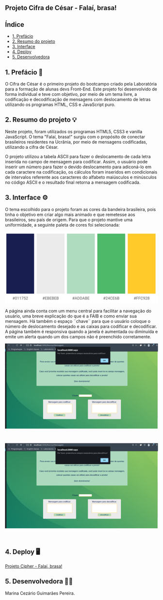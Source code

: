 
## Projeto Cifra de César - Falaí, brasa!

## Índice

* [1. Prefácio](#1-prefácio)
* [2. Resumo do projeto](#2-resumo-do-projeto)
* [3. Interface](#3-interface)
* [4. Deploy](#4-deploy)
* [5. Desenvolvedora](#5-desenvolvedora)


## 1. Prefácio 📜

O Cifra de César é o primeiro projeto do bootcampo criado pela Laboratória para a formação de alunas devs Front-End. Este projeto foi desenvolvido de forma individual e teve com objetivo, por meio de um tema livre, a codificação e decodificação de mensagens com deslocamento de letras utilizando os programas HTML, CSS e JavaScript puro. 

## 2. Resumo do projeto 💡

Neste projeto, foram utilizados os programas HTML5, CSS3 e vanilla JavaScript. O tema "Falaí, brasa!" surgiu com o propósito de conectar brasileiros residentes na Ucrânia, por meio de mensagens codificadas, utilizando a cifra de César.

O projeto utilizou a tabela ASCII para fazer o deslocamento de cada letra inserida no campo  de mensagem para codificar. Assim, o usuário pode inserir um número para fazer o devido deslocamento para adiconá-lo em cada caractere na codificação, os cálculos foram inseridos em condicionais de intervalos referente aos caracteres do alfabeto maiúsculos e minúsculos no código ASCII e o resultado final retorna a mensagem codificada.

## 3. Interface ⚙️

O tema escolhido para o projeto foram as cores da bandeira brasileira, pois tinha o objetivo em criar algo mais animado e que remetesse aos brasileiros, seu país de origem. Para que o projeto mantive uma uniformidade, a seguinte paleta de cores foi selecionada:

![*Paleta de cores utilizada como referência*](/src/img/paleta_cores_brasil.jpg)
<br>

A página ainda conta com um menu central para facilitar a navegação do usuário, uma breve explicação do que é a FAIB e como enviar sua mensagem. Há também o espaço ¨chave¨ para que o usuário coloque o número de deslocamento desejado e as caixas para codificar e decodificar. A página também é responsiva quando a janela é aumentada ou diminuída e emite um alerta quando um dos campos não é preenchido corretamente.

![*Simulação erro codificar*](/src/img/pagina_erro_encode.png)

<br>

![*Simulação erro decodificar*](/src/img/pagina_erro_decode.png)

<br>

## 4. Deploy 🖥️

[Projeto Cipher - Falaí, brasa!](https://marinacezario.github.io/SAP009-cipher/)

## 5. Desenvolvedora 👩‍💻

Marina Cezário Guimarães Pereira.
